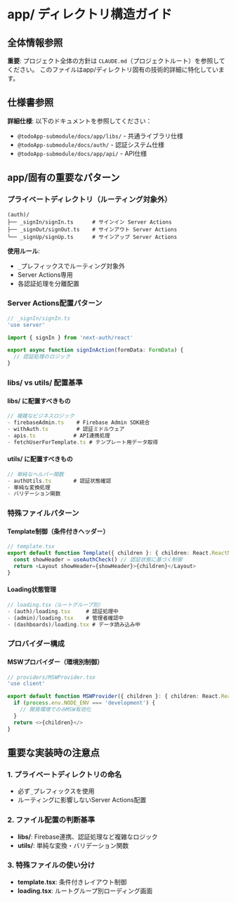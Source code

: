 # app/ ディレクトリ構造ガイド

## 全体情報参照

**重要**: プロジェクト全体の方針は `CLAUDE.md`（プロジェクトルート）を参照してください。
このファイルはapp/ディレクトリ固有の技術的詳細に特化しています。

## 仕様書参照

**詳細仕様**: 以下のドキュメントを参照してください：
- `@todoApp-submodule/docs/app/libs/` - 共通ライブラリ仕様
- `@todoApp-submodule/docs/auth/` - 認証システム仕様
- `@todoApp-submodule/docs/app/api/` - API仕様

## app/固有の重要なパターン

### プライベートディレクトリ（ルーティング対象外）
```
(auth)/
├── _signIn/signIn.ts      # サインイン Server Actions
├── _signOut/signOut.ts    # サインアウト Server Actions  
└── _signUp/signUp.ts      # サインアップ Server Actions
```

**使用ルール**:
- `_`プレフィックスでルーティング対象外
- Server Actions専用
- 各認証処理を分離配置

### Server Actions配置パターン
```typescript
// _signIn/signIn.ts
'use server'

import { signIn } from 'next-auth/react'

export async function signInAction(formData: FormData) {
  // 認証処理のロジック
}
```

### libs/ vs utils/ 配置基準

#### libs/ に配置すべきもの
```typescript
// 複雑なビジネスロジック
- firebaseAdmin.ts    # Firebase Admin SDK統合
- withAuth.ts         # 認証ミドルウェア
- apis.ts            # API連携処理
- fetchUserForTemplate.ts # テンプレート用データ取得
```

#### utils/ に配置すべきもの
```typescript
// 単純なヘルパー関数
- authUtils.ts       # 認証状態確認
- 単純な変換処理
- バリデーション関数
```

### 特殊ファイルパターン

#### Template制御（条件付きヘッダー）
```typescript
// template.tsx
export default function Template({ children }: { children: React.ReactNode }) {
  const showHeader = useAuthCheck() // 認証状態に基づく制御
  return <Layout showHeader={showHeader}>{children}</Layout>
}
```

#### Loading状態管理
```typescript
// loading.tsx（ルートグループ別）
- (auth)/loading.tsx     # 認証処理中
- (admin)/loading.tsx    # 管理者確認中
- (dashboards)/loading.tsx # データ読み込み中
```

### プロバイダー構成

#### MSWプロバイダー（環境別制御）
```typescript
// providers/MSWProvider.tsx
'use client'

export default function MSWProvider({ children }: { children: React.ReactNode }) {
  if (process.env.NODE_ENV === 'development') {
    // 開発環境でのみMSW有効化
  }
  return <>{children}</>
}
```

## 重要な実装時の注意点

### 1. プライベートディレクトリの命名
- 必ず`_`プレフィックスを使用
- ルーティングに影響しないServer Actions配置

### 2. ファイル配置の判断基準
- **libs/**: Firebase連携、認証処理など複雑なロジック
- **utils/**: 単純な変換・バリデーション関数

### 3. 特殊ファイルの使い分け
- **template.tsx**: 条件付きレイアウト制御
- **loading.tsx**: ルートグループ別ローディング画面